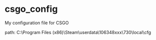 # csgo_config

My configuration file for CSGO

path: C:\Program Files (x86)\Steam\userdata\106348xxx\730\local\cfg
